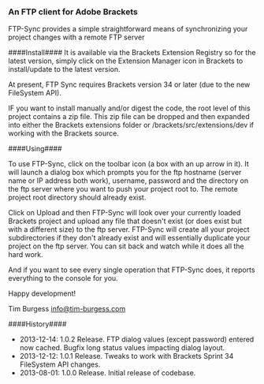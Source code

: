 ### An FTP client for Adobe Brackets ###

FTP-Sync provides a simple straightforward means of synchronizing your project changes with a remote FTP server

####Install####
It is available via the Brackets Extension Registry so for the latest version, simply click on the Extension Manager icon in Brackets to install/update to the latest version.

At present, FTP Sync requires Brackets version 34 or later (due to the new FileSystem API).

IF you want to install manually and/or digest the code, the root level of this project contains a zip file. This zip file can be dropped and then expanded into either the Brackets extensions folder or /brackets/src/extensions/dev if working with the Brackets source.

####Using####

To use FTP-Sync, click on the toolbar icon (a box with an up arrow in it). It will launch a dialog box which prompts you for the ftp hostname (server name or IP address both work), username, password and the directory on the ftp server where you want to push your project root to. The remote project root directory should already exist.

Click on Upload and then FTP-Sync will look over your currently loaded Brackets project and upload any file that doesn't exist (or does exist but with a different size) to the ftp server. FTP-Sync will create all your project subdirectories if they don't already exist and will essentially duplicate your project on the ftp server. You can sit back and watch while it does all the hard work.

And if you want to see every single operation that FTP-Sync does, it reports everything to the console for you.

Happy development!

Tim Burgess
info@tim-burgess.com

####History####
* 2013-12-14: 1.0.2 Release.
              FTP dialog values (except password) entered now cached.
              Bugfix long status values impacting dialog layout.
* 2013-12-12: 1.0.1 Release.
              Tweaks to work with Brackets Sprint 34 FileSystem API changes.
* 2013-08-01: 1.0.0 Release.
              Initial release of codebase.

